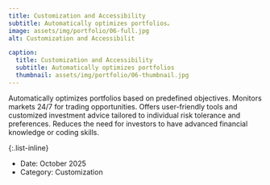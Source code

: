 ```yaml
---
title: Customization and Accessibility
subtitle: Automatically optimizes portfolios。
image: assets/img/portfolio/06-full.jpg
alt: Customization and Accessibilit

caption:
  title: Customization and Accessibility
  subtitle: Automatically optimizes portfolios
  thumbnail: assets/img/portfolio/06-thumbnail.jpg
---
```

Automatically optimizes portfolios based on predefined objectives.
Monitors markets 24/7 for trading opportunities.
Offers user-friendly tools and customized investment advice tailored to individual risk tolerance and preferences.
Reduces the need for investors to have advanced financial knowledge or coding skills.

{:.list-inline}
- Date: October 2025
- Category: Customization